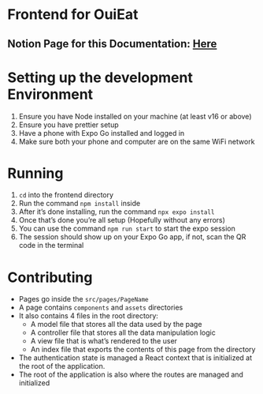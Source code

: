 # Frontend for OuiEat

## Notion Page for this Documentation: [Here](https://www.notion.so/ari-b/Frontend-for-OuiEat-1c8cefc2edf24317adb8c9b0693cea82)

# Setting up the development Environment

1. Ensure you have Node installed on your machine (at least v16 or above)
2. Ensure you have prettier setup
3. Have a phone with Expo Go installed and logged in
4. Make sure both your phone and computer are on the same WiFi network

# Running

1. `cd` into the frontend directory
2. Run the command `npm install` inside
3. After it’s done installing, run the command `npx expo install`
4. Once that’s done you’re all setup (Hopefully without any errors)
5. You can use the command `npm run start` to start the expo session
6. The session should show up on your Expo Go app, if not, scan the QR code in the terminal

# Contributing

- Pages go inside the `src/pages/PageName`
- A page contains `components` and `assets` directories
- It also contains 4 files in the root directory:
  - A model file that stores all the data used by the page
  - A controller file that stores all the data manipulation logic
  - A view file that is what’s rendered to the user
  - An index file that exports the contents of this page from the directory
- The authentication state is managed a React context that is initialized at the root of the application.
- The root of the application is also where the routes are managed and initialized
